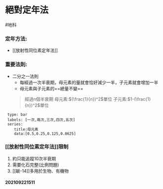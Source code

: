 # 絕對定年法
#地科 

### 定年方法:
- [[放射性同位素定年法]]
### 重要法則:
- 二分之一法則
	- 每經過一次半衰期，母元素的量就會恰好減少一半，子元素就會增加一半
	- 母元素與子元素的==總量不變==
	>經過n個半衰期
	>母元素:$(\frac{1}{n})^2$單位
	>子元素:$1-(\frac{1}{n})^2$單位
```chart
 type: bar
 labels: [一次,兩次,三次,四次,五次]
 series:
 	title:母元素
	data:[0.5,0.25,0.125,0.0625]
```
### [[放射性同位素定年法]]限制
1. 約只能追蹤10次半衰期
2. 需要化石完整(比例問題)
3. [[碳-14]]多用於生物、有機物

#### 202109221511